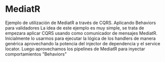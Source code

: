 # MediatR
Ejemplo de utilización de MediatR a través de CQRS.
Aplicando Behaviors para validadores
La idea de este ejemplo es muy simple, se trata de empezara aplicar CQRS usando como comunicador de mensajes MediatR.
Inicialmente lo usarmos para ejecutar la lógica de los handlers de manera genérica aprovechando la potencia del injector de dependencia y el service locator.
Luego aprovechamos los pipelines de MediatR para inyectar comportamientos "Behaviors"
